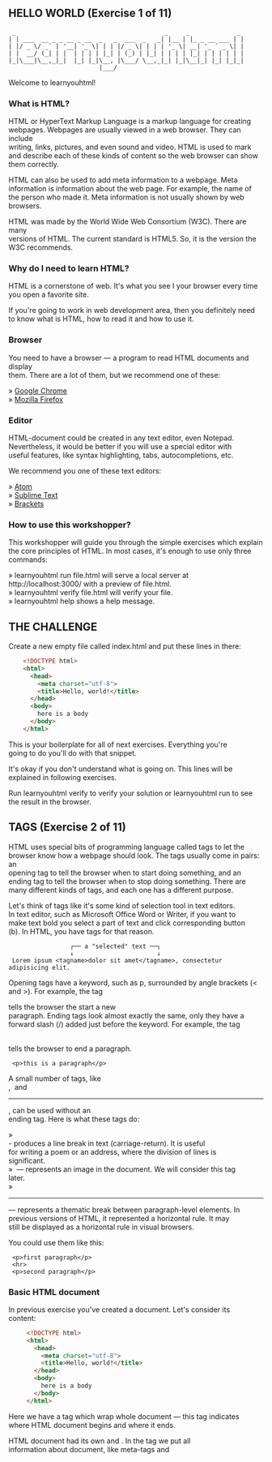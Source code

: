 ## HELLO WORLD (Exercise 1 of 11)  

     _                                         _     _             _  
    | | ___  __ _ _ __ _ __  _   _  ___  _   _| |__ | |_ _ __ ___ | |  
    | |/ _ \/ _` | '__| '_ \| | | |/ _ \| | | | '_ \| __| '_ ` _ \| |  
    | |  __/ (_| | |  | | | | |_| | (_) | |_| | | | | |_| | | | | | |  
    |_|\___|\__,_|_|  |_| |_|\__, |\___/ \__,_|_| |_|\__|_| |_| |_|_|  
                             |___/  

 Welcome to learnyouhtml!  

### What is HTML?  

 HTML or HyperText Markup Language is a markup language for creating  
 webpages. Webpages are usually viewed in a web browser. They can include  
 writing, links, pictures, and even sound and video. HTML is used to mark  
 and describe each of these kinds of content so the web browser can show  
 them correctly.  

 HTML can also be used to add meta information to a webpage. Meta  
 information is information about the web page. For example, the name of  
 the person who made it. Meta information is not usually shown by web  
 browsers.  

 HTML was made by the World Wide Web Consortium (W3C). There are many  
 versions of HTML. The current standard is HTML5. So, it is the version the  
 W3C recommends.  

### Why do I need to learn HTML?  

 HTML is a cornerstone of web. It's what you see I your browser every time  
 you open a favorite site.  

 If you're going to work in web development area, then you definitely need  
 to know what is HTML, how to read it and how to use it.  

### Browser  

 You need to have a browser — a program to read HTML documents and display  
 them. There are a lot of them, but we recommend one of these:  

  » [Google Chrome](https://www.google.com/chrome)                              
  » [Mozilla Firefox](https://www.mozilla.org/en-US/firefox/new)                

### Editor  

 HTML-document could be created in any text editor, even Notepad.  
 Nevertheless, it would be better if you will use a special editor with  
 useful features, like syntax highlighting, tabs, autocompletions, etc.  

 We recommend you one of these text editors:  

  » [Atom](https://atom.io)                                                     
  » [Sublime Text](https://www.sublimetext.com/)                                
  » [Brackets](http://brackets.io/)                                             

### How to use this workshopper?  

 This workshopper will guide you through the simple exercises which explain  
 the core principles of HTML. In most cases, it's enough to use only three  
 commands:  

  » learnyouhtml run file.html will serve a local server at                                                                            
    http://localhost:3000/ with a preview of file.html.                         
  » learnyouhtml verify file.html will verify your file.                        
  » learnyouhtml help shows a help message.                                     

## THE CHALLENGE  

 Create a new empty file called index.html and put these lines in there:  
```html
    <!DOCTYPE html>  
    <html>  
      <head>  
        <meta charset="utf-8">  
        <title>Hello, world!</title>  
      </head>  
      <body>  
        here is a body  
      </body>  
    </html>  
```
 This is your boilerplate for all of next exercises. Everything you're  
 going to do you'll do with that snippet.   

 It's okay if you don't understand what is going on. This lines will be  
 explained in following exercises.  

 Run learnyouhtml verify to verify your solution or learnyouhtml run to see  
 the result in the browser.  

## TAGS (Exercise 2 of 11)  

  HTML uses special bits of programming language called tags to let the  
  browser know how a webpage should look. The tags usually come in pairs: an  
  opening tag to tell the browser when to start doing something, and an  
  ending tag to tell the browser when to stop doing something. There are  
  many different kinds of tags, and each one has a different purpose.  

  Let's think of tags like it's some kind of selection tool in text editors.  
  In text editor, such as Microsoft Office Word or Writer, if you want to  
  make text bold you select a part of text and click corresponding button  
  (b). In HTML, you have tags for that reason.  

                     ┌── a "selected" text ──┐  
                     ↓                       ↓  
     Lorem ipsum <tagname>dolor sit amet</tagname>, consectetur adipisicing elit.  

  Opening tags have a keyword, such as p, surrounded by angle brackets (<  
  and >). For example, the tag <p> tells the browser the start a new  
  paragraph. Ending tags look almost exactly the same, only they have a  
  forward slash (/) added just before the keyword. For example, the tag </p>  
  tells the browser to end a paragraph.  

     <p>this is a paragraph</p>  

  A small number of tags, like <br>, <img> and <hr>, can be used without an  
  ending tag. Here is what these tags do:  

   » <br> - produces a line break in text (carriage-return). It is useful                                                                            
     for writing a poem or an address, where the division of lines is                                                                            
     significant.                                                                
   » <img> — represents an image in the document. We will consider this tag                                                                            
     later.                                                                      
   » <hr> — represents a thematic break between paragraph-level elements. In                                                                            
     previous versions of HTML, it represented a horizontal rule. It may                                                                            
     still be displayed as a horizontal rule in visual browsers.                 

  You could use them like this:  

     <p>first paragraph</p>  
     <hr>  
     <p>second paragraph</p>  

### Basic HTML document  

  In previous exercise you've created a document. Let's consider its  
  content:  
```html
     <!DOCTYPE html>  
     <html>  
       <head>  
         <meta charset="utf-8">  
         <title>Hello, world!</title>  
       </head>  
       <body>  
         here is a body  
       </body>  
     </html>  
```
  Here we have a <html> tag which wrap whole document — this tag indicates  
  where HTML document begins and where it ends.  

  HTML document had its own <head> and <body>. In the <head> tag we put all  
  information about document, like meta-tags and <title>. The content of  
  <title> tag will be shown in browser's tag of this document. In the <body>  
  we put everything we want to be drawn in browser's window: headings, text,  
  images, etc.  

  Probably, you still have a question: "What does <meta charset="utf-8"> tag  
  do?" Well, this is special tag — a meta-tag. Meta-tags are used for  
  describing a document. It's a bit weird, but keep thinking about meta-tags  
  as an information about information. Directly, this tag means that we want  
  to use utf-8 charset for our document.  

## THE CHALLENGE  

  You already have an HTML-document. In <body> add two paragraphs (<p>) with  
  any text you like. Please, separate these two tags with horizontal rule  
  (<hr> tag).  

  Don't forget to check your solution, run learnyouhtml verify to verify.  
